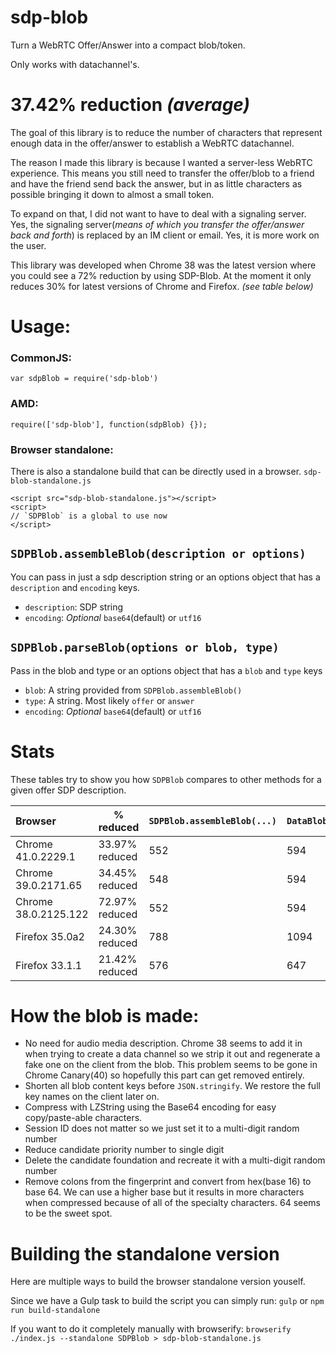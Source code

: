 # sdp-blob

Turn a WebRTC Offer/Answer into a compact blob/token.

Only works with datachannel's.


# 37.42% reduction *(average)*

The goal of this library is to reduce the number of characters that represent enough data in the offer/answer to establish a WebRTC datachannel.

The reason I made this library is because I wanted a server-less WebRTC experience. This means you still need to transfer the offer/blob to a friend and have the friend send back the answer, but in as little characters as possible bringing it down to almost a small token.

To expand on that, I did not want to have to deal with a signaling server. Yes, the signaling server(*means of which you transfer the offer/answer back and forth*) is replaced by an IM client or email. Yes, it is more work on the user.

This library was developed when Chrome 38 was the latest version where you could see a 72% reduction by using SDP-Blob. At the moment it only reduces 30% for latest versions of Chrome and Firefox. *(see table below)*


# Usage:

### CommonJS:
`var sdpBlob = require('sdp-blob')`

### AMD:
`require(['sdp-blob'], function(sdpBlob) {});`

### Browser standalone:

There is also a standalone build that can be directly used in a browser. `sdp-blob-standalone.js`

```
<script src="sdp-blob-standalone.js"></script>
<script>
// `SDPBlob` is a global to use now
</script>
```

## `SDPBlob.assembleBlob(description or options)`

You can pass in just a sdp description string or an options object that has a `description` and `encoding` keys.

 - `description`: SDP string
 - `encoding`: *Optional* `base64`(default) or `utf16`

## `SDPBlob.parseBlob(options or blob, type)`

Pass in the blob and type or an options object that has a `blob` and `type` keys

 - `blob`: A string provided from `SDPBlob.assembleBlob()`
 - `type`: A string. Most likely `offer` or `answer`
 - `encoding`: *Optional* `base64`(default) or `utf16`
		

# Stats

These tables try to show you how `SDPBlob` compares to other methods for a given offer SDP description.

Browser | **% reduced** | **`SDPBlob.assembleBlob(...)`** | `DataBlob.assembleBlob(...)` | `JSON.stringify(description)` 
:------ | ------------- | ------------------------------- | ---------------------------- | ----------------------------:
Chrome 41.0.2229.1 | 33.97% reduced | 552 | 594 | 836 
Chrome 39.0.2171.65 | 34.45% reduced | 548 | 594 | 836 
Chrome 38.0.2125.122 | 72.97% reduced | 552 | 594 | 2042 
Firefox 35.0a2 | 24.30% reduced | 788 | 1094 | 1041 
Firefox 33.1.1 | 21.42% reduced | 576 | 647 | 733 


# How the blob is made:

 - No need for audio media description. Chrome 38 seems to add it in when trying to create a data channel so we strip it out and regenerate a fake one on the client from the blob. This problem seems to be gone in Chrome Canary(40) so hopefully this part can get removed entirely.
 - Shorten all blob content keys before `JSON.stringify`. We restore the full key names on the client later on.
 - Compress with LZString using the Base64 encoding for easy copy/paste-able characters.
 - Session ID does not matter so we just set it to a multi-digit random number
 - Reduce candidate priority number to single digit
 - Delete the candidate foundation and recreate it with a multi-digit random number
 - Remove colons from the fingerprint and convert from hex(base 16) to base 64. We can use a higher base but it results in more characters when compressed because of all of the specialty characters. 64 seems to be the sweet spot.



# Building the standalone version

Here are multiple ways to build the browser standalone version youself.

Since we have a Gulp task to build the script you can simply run: `gulp` or `npm run build-standalone`

If you want to do it completely manually with browserify:
`browserify ./index.js --standalone SDPBlob > sdp-blob-standalone.js`

